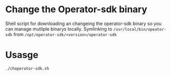 # Change the Operator-sdk binary

Shell script for downloading an changeing the operator-sdk binary so you can manage mutliple binarys locally.  Symlinking to `/usr/local/bin/opeator-sdk` from `/opt/operator-sdk/<version>/operator-sdk`

# Usasge
```sh
./choperator-sdk.sh
```
